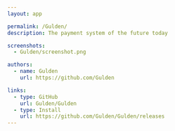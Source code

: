 ```yaml
---
layout: app

permalink: /Gulden/
description: The payment system of the future today

screenshots:
  - Gulden/screenshot.png

authors:
  - name: Gulden
    url: https://github.com/Gulden

links:
  - type: GitHub
    url: Gulden/Gulden
  - type: Install
    url: https://github.com/Gulden/Gulden/releases
---
```

